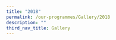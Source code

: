 ```yaml
---
title: "2018"
permalink: /our-programmes/Gallery/2018
description: ""
third_nav_title: Gallery
---
```

